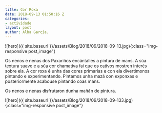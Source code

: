 ```yaml
---
title: Cor Roxa
date: 2018-09-13 01:50:16 Z
categories:
- actividade
layout: post
author: Alba García.
---
```


![hero]({{ site.baseurl }}/assets/Blog/2018/09/2018-09-13.jpg){:class="img-responsive post_image"}
<br>

Os nenos e nenas dos Paxariños encántalles a pintura de mans. A súa textura suave e a súa cor chamativa fai que os cativos mostren interés sobre ela. 
A cor roxa é unha das cores primarias e con ela divertimonos pintando e experimentando. Pintamos unha mazá con exponxas e posteriormente acabouse pintando coas mans.

Os nenos e nenas disfrutaron dunha mañán de pintura.

![hero]({{ site.baseurl }}/assets/Blog/2018/09/2018-09-133.jpg){:class="img-responsive post_image"}
<br>